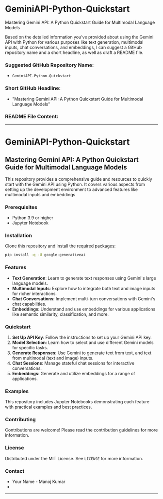 # GeminiAPI-Python-Quickstart
Mastering Gemini API: A Python Quickstart Guide for Multimodal Language Models

Based on the detailed information you've provided about using the Gemini API with Python for various purposes like text generation, multimodal inputs, chat conversations, and embeddings, I can suggest a GitHub repository name and a short headline, as well as draft a README file.

### Suggested GitHub Repository Name:
- `GeminiAPI-Python-Quickstart`

### Short GitHub Headline:
- "Mastering Gemini API: A Python Quickstart Guide for Multimodal Language Models"

### README File Content:

---

# GeminiAPI-Python-Quickstart

## Mastering Gemini API: A Python Quickstart Guide for Multimodal Language Models

This repository provides a comprehensive guide and resources to quickly start with the Gemini API using Python. It covers various aspects from setting up the development environment to advanced features like multimodal inputs and embeddings.

### Prerequisites
- Python 3.9 or higher
- Jupyter Notebook

### Installation
Clone this repository and install the required packages:
```bash
pip install -q -U google-generativeai
```

### Features
- **Text Generation**: Learn to generate text responses using Gemini's large language models.
- **Multimodal Inputs**: Explore how to integrate both text and image inputs for richer interactions.
- **Chat Conversations**: Implement multi-turn conversations with Gemini's chat capabilities.
- **Embeddings**: Understand and use embeddings for various applications like semantic similarity, classification, and more.

### Quickstart
1. **Set Up API Key**: Follow the instructions to set up your Gemini API key.
2. **Model Selection**: Learn how to select and use different Gemini models for specific tasks.
3. **Generate Responses**: Use Gemini to generate text from text, and text from multimodal (text and image) inputs.
4. **Chat Sessions**: Manage stateful chat sessions for interactive conversations.
5. **Embeddings**: Generate and utilize embeddings for a range of applications.

### Examples
This repository includes Jupyter Notebooks demonstrating each feature with practical examples and best practices.

### Contributing
Contributions are welcome! Please read the contribution guidelines for more information.

### License
Distributed under the MIT License. See `LICENSE` for more information.

### Contact
- Your Name - Manoj Kumar
- 

---

